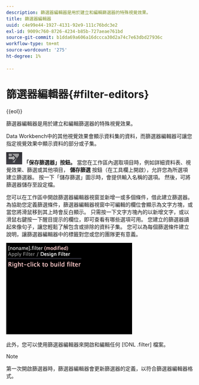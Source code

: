 ```yaml
---
description: 篩選器編輯器是用於建立和編輯篩選器的特殊視覺效果。
title: 篩選器編輯器
uuid: c4e99e44-1927-4131-92e9-111c76bdc3e2
exl-id: 9009c760-8726-4234-b85b-727aeae761bd
source-git-commit: b1dda69a606a16dccca30d2a74c7e63dbd27936c
workflow-type: tm+mt
source-wordcount: '275'
ht-degree: 1%

---
```


# 篩選器編輯器{#filter-editors}

{{eol}}

篩選器編輯器是用於建立和編輯篩選器的特殊視覺效果。

Data Workbench中的其他視覺效果會顯示資料集的資料，而篩選器編輯器可讓您指定視覺效果中顯示資料的部分或子集。

![](assets/filter_edit_toolbar.png) **「保存篩選器」按鈕。** 當您在工作區內選取項目時，例如詳細資料表、視覺效果、篩選或其他項目， **儲存篩選** 按鈕（在工具欄上開啟），允許您為所選項建立篩選器。 按一下「儲存篩選」圖示時，會提供輸入名稱的選項。 然後，可將篩選器儲存至設定檔。

您可以在工作區中開啟篩選器編輯器視窗並新增一或多個條件，借此建立篩選器。 為協助您定義篩選條件，篩選器編輯器視窗中可編輯的欄位會顯示為文字方塊，或當您將滑鼠移到其上時會反白顯示。 只需按一下文字方塊內的以新增文字，或以滑鼠右鍵按一下醒目提示的欄位，即可查看有哪些選項可用。 您建立的篩選器讀起來像句子，讓您輕鬆了解包含或排除的資料子集。 您可以為每個篩選條件建立說明，讓篩選器編輯器中的標籤對您或您的團隊更有意義。

![](assets/vis_FilterEditor_Blank.png)

此外，您可以使用篩選器編輯器來開啟和編輯任何 [!DNL .filter] 檔案。

>[!NOTE]
>
>第一次開啟篩選器時，篩選器編輯器會更新篩選器的定義，以符合篩選器編輯器格式。
